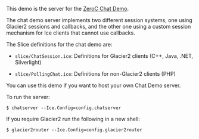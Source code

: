 This demo is the server for the [ZeroC Chat Demo](https://zeroc.com/chat/index.html).

The chat demo server implements two different session systems, one
using Glacier2 sessions and callbacks, and the other one using a
custom session mechanism for Ice clients that cannot use callbacks.

The Slice definitions for the chat demo are:

- `slice/ChatSession.ice`: Definitions for Glacier2 clients (C++, Java, .NET, Silverlight)

- `slice/PollingChat.ice`: Definitions for non-Glacier2 clients (PHP)

You can use this demo if you want to host your own Chat Demo server.

To run the server:

```
$ chatserver --Ice.Config=config.chatserver
```

If you require Glacier2 run the following in a new shell:

```
$ glacier2router --Ice.Config=config.glacier2router
```
